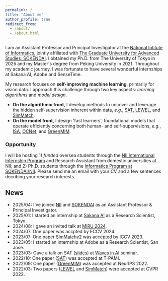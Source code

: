 ```yaml
---
permalink: /
title: "About me"
author_profile: true
redirect_from: 
  - /about/
  - /about.html
---
```


I am an Assistant Professor and Principal Investigator at the [National Intitute of Informatics](https://www.nii.ac.jp/), jointly affiliated with [The Graduate University for Advanced Studies, SOKENDAI](https://www.soken.ac.jp/en/).
I obtained my Ph.D. from The University of Tokyo in 2025 and my Master's degree from Peking University in 2021. 
Throughout my academic journey, I was fortunate to have several wonderful internships at Sakana AI, Adobe and SenseTime.

My research focuses on **self-improving machine learning**, primarily for vision data. I approach this challenge through two key aspects: *learning algorithms* and *model design*. 
- **On the algorithmic front**, I develop methods to uncover and leverage the hidden self-supervision inherent within data, *e.g.*, [SAT](../_publications/2021-01-SAT.md), [LEWEL](../_publications/2022-03-LEWEL.md), and [SimMatch](../_publications/2022-03-SimMatch.md).
- **On the model front**, I design 'fast learners', foundational models that operate efficiently concerning both human- and self-supervisions, *e.g.*, [ISA](../_publications/2019-07-ISA.md), [OCNet](../_publications/2018-09-OCNet.md), and [GreenMIM](../_publications/2022-05-GreenMIM.md).

### Opportunity
I will be hosting 1) *funded* oversea students through the [NII International Internship Program](https://www.nii.ac.jp/en/about/international/mouresearch/) and Research Assistant from domestic universities at NII; and 2) Ph.D. students through the [Informatics Program at SOKENDAI/NII](https://www.nii.ac.jp/graduate/en/). Please send me an email with your CV and a few sentences decribing your research interests.


## News
- 2025/04: I've joined [NII](https://www.nii.ac.jp/) and [SOKENDAI](https://www.soken.ac.jp/en/) as an Assistant Professor & Principal Investigator.
- 2025/01: I started an internship at [Sakana AI](https://sakana.ai) as a Research Scientist, Tokyo.
- 2024/08: I gave an invited talk at [MIRU 2024](https://miru-committee.github.io/miru2024/en/).
- 2024/07: One paper was accpted by ECCV 2024.
- 2023/07: One paper [SimMatchv2](http://openaccess.thecvf.com/content/ICCV2023/papers/Zheng_SimMatchV2_Semi-Supervised_Learning_with_Graph_Consistency_ICCV_2023_paper.pdf) was accepted by ICCV 2023.
- 2023/05: I started an internship at Adobe as a Research Scientist, San Jose.
- 2023/03: Gave a talk on SAT ([slides](https://1drv.ms/b/s!Aqnb8CZbnmQ5s3GLhODUfQcnbkxU?e=pKKhhm)) at [Waves in AI](https://events.li-lab.me/) seminar.
- 2022/10: One paper ([SAT](../_publications/2021-01-SAT.md)) was accepted at T-PAMI.
- 2022/09: One paper ([GreenMIM](../_publications/2022-05-GreenMIM.md)) was accepted at NeurIPS 2022.
- 2022/03: Two papers ([LEWEL](../_publications/2022-03-LEWEL.md) and [SimMatch](../_publications/2022-03-SimMatch.md)) were accepted at CVPR 2022.
